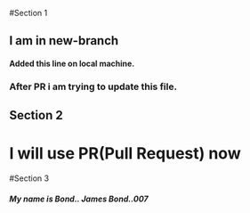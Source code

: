#Section 1
## I am in new-branch

#### Added this line on local machine.

### After PR i am trying to update this file.
## Section 2
# I will use PR(Pull Request) now

#Section 3
##### My name is Bond.. James Bond..007
